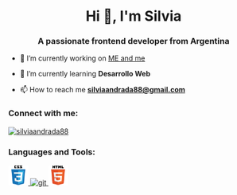 <h1 align="center">Hi 👋, I'm Silvia</h1>
<h3 align="center">A passionate frontend developer from Argentina</h3>

- 🔭 I’m currently working on [ME and me](https://lobasincera.github.io/me-and-me/)

- 🌱 I’m currently learning **Desarrollo Web**

- 📫 How to reach me **silviaandrada88@gmail.com**

<h3 align="left">Connect with me:</h3>
<p align="left">
<a href="https://instagram.com/silviaandrada88" target="blank"><img align="center" src="https://raw.githubusercontent.com/rahuldkjain/github-profile-readme-generator/master/src/images/icons/Social/instagram.svg" alt="silviaandrada88" height="30" width="40" /></a>
</p>

<h3 align="left">Languages and Tools:</h3>
<p align="left"> <a href="https://www.w3schools.com/css/" target="_blank" rel="noreferrer"> <img src="https://raw.githubusercontent.com/devicons/devicon/master/icons/css3/css3-original-wordmark.svg" alt="css3" width="40" height="40"/> </a> <a href="https://git-scm.com/" target="_blank" rel="noreferrer"> <img src="https://www.vectorlogo.zone/logos/git-scm/git-scm-icon.svg" alt="git" width="40" height="40"/> </a> <a href="https://www.w3.org/html/" target="_blank" rel="noreferrer"> <img src="https://raw.githubusercontent.com/devicons/devicon/master/icons/html5/html5-original-wordmark.svg" alt="html5" width="40" height="40"/> </a> </p>
